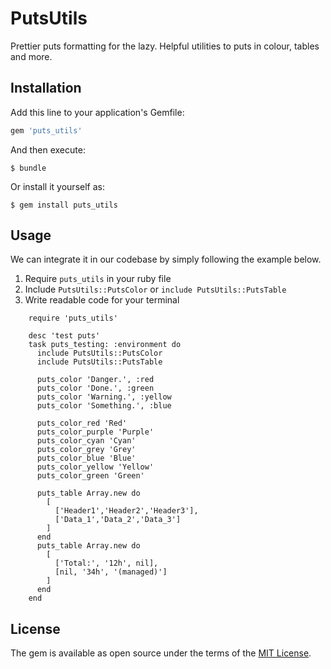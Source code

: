 # PutsUtils

Prettier puts formatting for the lazy. Helpful utilities to puts in colour, tables and more.


## Installation

Add this line to your application's Gemfile:

```ruby
gem 'puts_utils'
```

And then execute:

    $ bundle 

Or install it yourself as:

    $ gem install puts_utils

## Usage

We can integrate it in our codebase by simply following the example below. 

1. Require `puts_utils` in your ruby file 
2. Include `PutsUtils::PutsColor` or `include PutsUtils::PutsTable`
3. Write readable code for your terminal 

``` 
    require 'puts_utils'
    
    desc 'test puts'
    task puts_testing: :environment do
      include PutsUtils::PutsColor
      include PutsUtils::PutsTable
    
      puts_color 'Danger.', :red
      puts_color 'Done.', :green
      puts_color 'Warning.', :yellow
      puts_color 'Something.', :blue
    
      puts_color_red 'Red'
      puts_color_purple 'Purple'
      puts_color_cyan 'Cyan'
      puts_color_grey 'Grey'
      puts_color_blue 'Blue'
      puts_color_yellow 'Yellow'
      puts_color_green 'Green'
    
      puts_table Array.new do
        [
          ['Header1','Header2','Header3'],
          ['Data_1','Data_2','Data_3']
        ]
      end
      puts_table Array.new do
        [
          ['Total:', '12h', nil],
          [nil, '34h', '(managed)']
        ]
      end
    end
```

## License

The gem is available as open source under the terms of the [MIT License](https://opensource.org/licenses/MIT).
